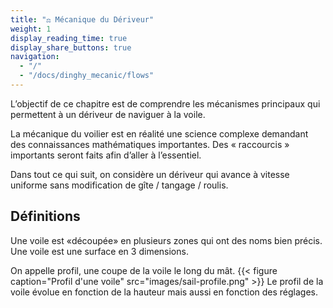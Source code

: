 ```yaml
---
title: "⚖️ Mécanique du Dériveur"
weight: 1
display_reading_time: true
display_share_buttons: true
navigation:
  - "/"
  - "/docs/dinghy_mecanic/flows"
---
```

L’objectif de ce chapitre est de comprendre les mécanismes principaux qui permettent à un dériveur de naviguer à la voile.

La mécanique du voilier est en réalité une science complexe demandant des connaissances mathématiques importantes. Des « raccourcis » importants seront faits afin d’aller à l’essentiel.

Dans tout ce qui suit, on considère un dériveur qui avance à vitesse uniforme sans modification de gîte / tangage / roulis.

## Définitions

Une voile est «découpée» en plusieurs zones qui ont des noms bien précis.
Une voile est une surface en 3 dimensions.

On appelle profil, une coupe de la voile le long du mât.
{{< figure caption="Profil d'une voile" src="images/sail-profile.png" >}}
Le profil de la voile évolue en fonction de la hauteur mais aussi en fonction des réglages.